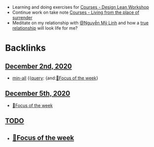 - Learning and doing exercises for [Courses - Design Lean Workshop](<Courses - Design Lean Workshop.md>)
- Continue work on take note [Courses - Living from the place of surrender](<Courses - Living from the place of surrender.md>)
- Meditate on my relationship with [@Nguyễn Mỹ Linh](<@Nguyễn Mỹ Linh.md>) and how a [true relationship](<true relationship.md>) will look life for me?

# Backlinks
## [December 2nd, 2020](<December 2nd, 2020.md>)
- [min-all](<min-all.md>) {{[query](<query.md>): {and:[🎯Focus of the week](<🎯Focus of the week.md>)}

## [December 5th, 2020](<December 5th, 2020.md>)
- [🎯Focus of the week](<🎯Focus of the week.md>)

## [TODO](<TODO.md>)
- ## [🎯Focus of the week](<🎯Focus of the week.md>)

